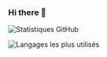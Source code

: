 ### Hi there 👋

<!--
**Ilyes18/Ilyes18** is a ✨ _special_ ✨ repository because its `README.md` (this file) appears on your GitHub profile.

Here are some ideas to get you started:

- 🔭 I’m currently working on ...
- 🌱 I’m currently learning ...
- 👯 I’m looking to collaborate on ...
- 🤔 I’m looking for help with ...
- 💬 Ask me about ...
- 📫 How to reach me: ...
- 😄 Pronouns: ...
- ⚡ Fun fact: ...
-->
![Statistiques GitHub](https://github-readme-stats.vercel.app/api?username=Ilyes18&show_icons=true&theme=gruvbox)

![Langages les plus utilisés](https://github-readme-stats.vercel.app/api/top-langs/?username=Ilyes18)
